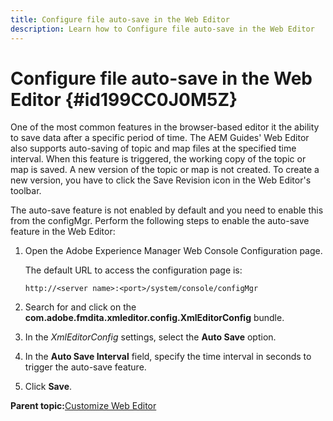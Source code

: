 ```yaml
---
title: Configure file auto-save in the Web Editor
description: Learn how to Configure file auto-save in the Web Editor
---
```

# Configure file auto-save in the Web Editor {#id199CC0J0M5Z}

One of the most common features in the browser-based editor it the ability to save data after a specific period of time. The AEM Guides' Web Editor also supports auto-saving of topic and map files at the specified time interval. When this feature is triggered, the working copy of the topic or map is saved. A new version of the topic or map is not created. To create a new version, you have to click the Save Revision icon in the Web Editor's toolbar.

The auto-save feature is not enabled by default and you need to enable this from the configMgr. Perform the following steps to enable the auto-save feature in the Web Editor:

1.  Open the Adobe Experience Manager Web Console Configuration page.

    The default URL to access the configuration page is:

    ```http
    http://<server name>:<port>/system/console/configMgr
    ```

1.  Search for and click on the **com.adobe.fmdita.xmleditor.config.XmlEditorConfig** bundle.

1.  In the *XmlEditorConfig* settings, select the **Auto Save** option.

1.  In the **Auto Save Interval** field, specify the time interval in seconds to trigger the auto-save feature.

1.  Click **Save**.


**Parent topic:**[Customize Web Editor](conf-web-editor.md)

